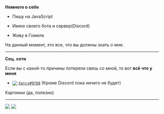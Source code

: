 **Немного о себе**

- Пишу на JavaScript

- Имею своего бота и сервер(Discord)

- Живу в Гомеле

На данный момент, это все, что вы должны знать о мне.

---
**Соц. сети**

Если вы с какой-то причины потеряли связь со мной, то вот **всё что у меня**

- <img src="https://raw.githubusercontent.com/vladfrangu/vladfrangu/master/assets/logo-discord.png" align="center"> [`Хатсу#9788`](https://discord.com/users/871776427480088586)
(Кроме Discord пока ничего не будет)

Картинки (да, полезно)

---
<img src="https://discord.c99.nl/widget/theme-1/871776427480088586.png">
<img src="https://github-readme-stats-anuraghazra1.vercel.app/api?username=HatsuQ&show_icons=true&include_all_commits=true&theme=white">


